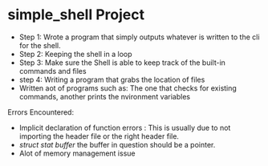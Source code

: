 # simple_shell Project

- Step 1: Wrote a program that simply outputs whatever is written to the cli for the shell.
- Step 2: Keeping the shell in a loop
- Step 3: Make sure the Shell is able to keep track of the built-in commands and files
- step 4: Writing a program that grabs the location of files
- Written aot of programs such as: The one that checks for existing commands, another prints the nvironment variables

Errors Encountered:

- Implicit declaration of function errors : This is usually due to not importing the header file or the right header file.
- _struct stat buffer_ the buffer in question should be a pointer.
- Alot of memory management issue
